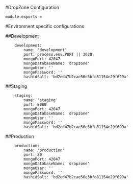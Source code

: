 #DropZone Configuration

	module.exports =

#Environment specific configurations

##Development

		development:
			name: 'development'
			port: process.env.PORT || 3030
			mongoPort: 42047
			mongoDatabaseName: 'dropzone'
			mongoUser: ''
			mongoPassword: ''
			hashidSalt: 'bd2ed47b2cae56e3bfe81154e29f699a'

##Staging

		staging:
			name: 'staging'
			port: 8080
			mongoPort: 42047
			mongoDatabaseName: 'dropzone'
			mongoUser: ''
			mongoPassword: ''
			hashidSalt: 'bd2ed47b2cae56e3bfe81154e29f699a'

##Production

		production:
			name: 'production'
			port: 80
			mongoPort: 42047
			mongoDatabaseName: 'dropzone'
			mongoUser: ''
			mongoPassword: ''
			hashidSalt: 'bd2ed47b2cae56e3bfe81154e29f699a'
